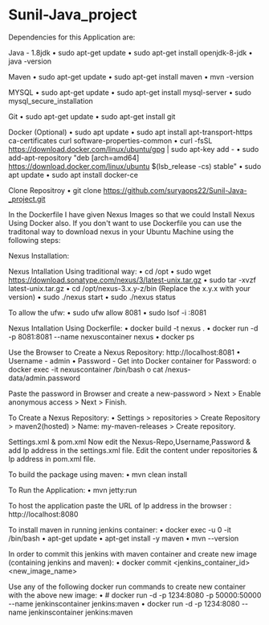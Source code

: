 # Sunil-Java_project
Dependencies for this Application are:

Java - 1.8jdk
•	sudo apt-get update
•	sudo apt-get install openjdk-8-jdk
•	java -version

Maven
•	sudo apt-get update
•	sudo apt-get install maven
•	mvn -version

MYSQL
•	sudo apt-get update
•	sudo apt-get install mysql-server
•	sudo mysql_secure_installation

Git
•	sudo apt-get update
•	sudo apt-get install git

Docker (Optional)
•	sudo apt update
•	sudo apt install apt-transport-https ca-certificates curl software-properties-common
•	curl -fsSL https://download.docker.com/linux/ubuntu/gpg | sudo apt-key add -
•	sudo add-apt-repository "deb [arch=amd64] https://download.docker.com/linux/ubuntu $(lsb_release -cs) stable"
•	sudo apt update
•	sudo apt install docker-ce

Clone Repositroy
•	git clone https://github.com/suryaops22/Sunil-Java-_project.git

In the Dockerfile I have given Nexus Images so that we could Install Nexus Using Docker also. If you don't want to use Dockerfile you can use the traditonal way to download nexus in your Ubuntu Machine using the following steps:

Nexus Installation:

Nexus Intallation Using traditional way:
•	cd /opt
•	sudo wget https://download.sonatype.com/nexus/3/latest-unix.tar.gz
•	sudo tar -xvzf latest-unix.tar.gz
•	cd /opt/nexus-3.x.y-z/bin (Replace the x.y.x with your version)
•	sudo ./nexus start
•	sudo ./nexus status

To allow the ufw:
•	sudo ufw allow 8081
•	sudo lsof -i :8081

Nexus Intallation Using Dockerfile:
•	docker build -t nexus .
•	docker run -d -p 8081:8081 --name nexuscontainer nexus
•	docker ps

Use the Browser to Create a Nexus Repository: http://localhost:8081
•	Username - admin
•	Password - Get into Docker container for Password:
o	docker exec -it nexuscontainer /bin/bash
o	cat /nexus-data/admin.password

Paste the password in Browser and create a new-password > Next > Enable anonymous access > Next > Finish.

To Create a Nexus Repository:
•	Settings > repositories > Create Repository > maven2(hosted) > Name: my-maven-releases > Create repository.

Settings.xml & pom.xml
Now edit the Nexus-Repo,Username,Password & add Ip address in the settings.xml file. 
Edit the content under repositories & Ip address in pom.xml file.

To build the package using maven:
•	mvn clean install

To Run the Application:
•	mvn jetty:run

To host the application paste the URL of Ip address in the browser : http://localhost:8080

To install maven in running jenkins container:
•	docker exec -u 0 -it <jenkins-container-id> /bin/bash
•	apt-get update
•	apt-get install -y maven
•	mvn --version

In order to commit this jenkins with maven container and create new image (containing jenkins and maven):
•	docker commit <jenkins_container_id> <new_image_name>

Use any of the following docker run commands to create new container with the above new image:
•	# docker run -d -p 1234:8080 -p 50000:50000 --name jenkinscontainer jenkins:maven
•	docker run -d -p 1234:8080 --name jenkinscontainer jenkins:maven

